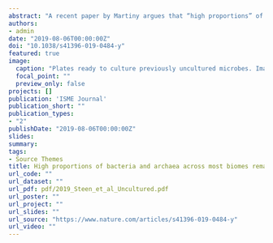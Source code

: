 ```yaml
---
abstract: "A recent paper by Martiny argues that “high proportions” of bacteria in diverse Earth environments have been cultured. Here we reanalyze a portion of the data in that paper, and argue that the conclusion is based on several technical errors, most notably a calculation of sequence similarity that does not account for sequence gaps, and the reliance on 16S rRNA gene amplicons that are known to be biased towards cultured organisms. We further argue that the paper is also based on a conceptual error: namely, that sequence similarity cannot be used to infer “culturability” because one cannot infer physiology from 16S rRNA gene sequences. Combined with other recent, more reliable studies, the evidence supports the conclusion that most bacterial and archaeal taxa remain uncultured."
authors:
- admin
date: "2019-08-06T00:00:00Z"
doi: "10.1038/s41396-019-0484-y"
featured: true
image:
  caption: "Plates ready to culture previously uncultured microbes. Image courtesy Kristen DeAngelis."
  focal_point: ""
  preview_only: false
projects: []
publication: 'ISME Journal'
publication_short: ""
publication_types:
- "2"
publishDate: "2019-08-06T00:00:00Z"
slides: 
summary: 
tags:
- Source Themes
title: High proportions of bacteria and archaea across most biomes remain uncultured
url_code: ""
url_dataset: ""
url_pdf: pdf/2019_Steen_et_al_Uncultured.pdf
url_poster: ""
url_project: ""
url_slides: ""
url_source: "https://www.nature.com/articles/s41396-019-0484-y"
url_video: ""
---
```


